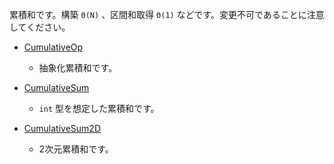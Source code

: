 累積和です。構築 `Θ(N)` 、区間和取得 `Θ(1)` などです。変更不可であることに注意してください。

- [CumulativeOp](CumulativeOp.md)
  - 抽象化累積和です。

- [CumulativeSum](CumulativeSum_)
  - `int` 型を想定した累積和です。

- [CumulativeSum2D](CumulativeSum2D)
  - 2次元累積和です。

